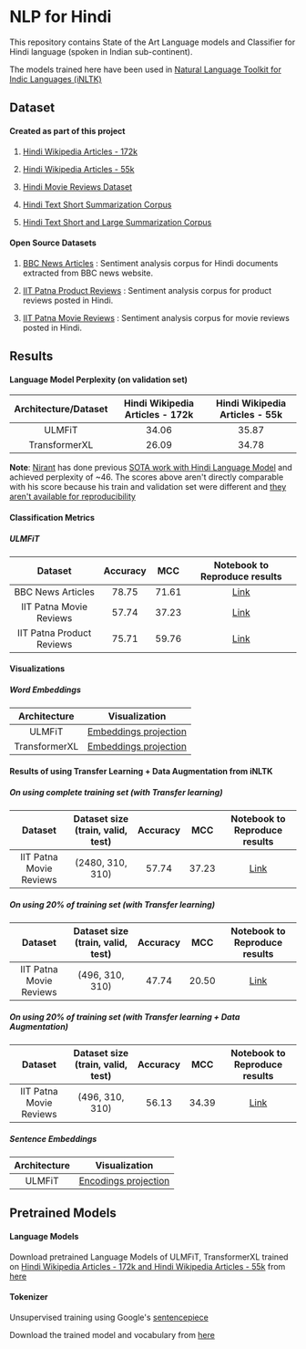 # NLP for Hindi
This repository contains State of the Art Language models and Classifier for Hindi language
 (spoken in Indian sub-continent).
  
The models trained here have been used in [Natural Language Toolkit for Indic Languages
 (iNLTK)](https://github.com/goru001/inltk)


## Dataset

#### Created as part of this project
1. [Hindi Wikipedia Articles - 172k](https://www.kaggle.com/disisbig/hindi-wikipedia-articles-172k)

2. [Hindi Wikipedia Articles - 55k](https://www.kaggle.com/disisbig/hindi-wikipedia-articles-55k)

3. [Hindi Movie Reviews Dataset](https://www.kaggle.com/disisbig/hindi-movie-reviews-dataset)

4. [Hindi Text Short Summarization Corpus](https://www.kaggle.com/disisbig/hindi-text-short-summarization-corpus)

5. [Hindi Text Short and Large Summarization Corpus](https://www.kaggle.com/disisbig/hindi-text-short-and-large-summarization-corpus)


#### Open Source Datasets
1. [BBC News Articles](https://github.com/ai4bharat-indicnlp/indicnlp_corpus#publicly-available-classification-datasets) : Sentiment analysis corpus for Hindi documents extracted from BBC news website.

2. [IIT Patna Product Reviews](https://github.com/ai4bharat-indicnlp/indicnlp_corpus#publicly-available-classification-datasets) : Sentiment analysis corpus for product reviews posted in Hindi.

3. [IIT Patna Movie Reviews](https://github.com/ai4bharat-indicnlp/indicnlp_corpus#publicly-available-classification-datasets) : Sentiment analysis corpus for movie reviews posted in Hindi.

## Results

#### Language Model Perplexity (on validation set)

| Architecture/Dataset | Hindi Wikipedia Articles - 172k | Hindi Wikipedia Articles - 55k |
|:--------:|:----:|:----:|
|   ULMFiT  |  34.06  |  35.87  |
|  TransformerXL |  26.09  |  34.78  |

**Note**: [Nirant](https://github.com/NirantK) has done previous [SOTA work with
 Hindi Language Model](https://github.com/NirantK/hindi2vec) and achieved perplexity of ~46.
  The scores above aren't directly comparable with his score because his train and validation set
   were different and [they aren't available for reproducibility](https://github.com/NirantK/hindi2vec/issues/1)
 

#### Classification Metrics

##### ULMFiT

| Dataset | Accuracy | MCC | Notebook to Reproduce results |
|:--------:|:----:|:----:|:----:|
| BBC News Articles |  78.75  |  71.61  | [Link](https://github.com/goru001/nlp-for-hindi/blob/master/classification-benchmarks/Hindi_Classification_Model_BBC_Articles.ipynb) |
| IIT Patna Movie Reviews | 57.74 | 37.23 | [Link](https://github.com/goru001/nlp-for-hindi/blob/master/classification-benchmarks/Hindi_Classification_Model_IITP%2BMovie.ipynb) |
| IIT Patna Product Reviews |  75.71  |  59.76  | [Link](https://github.com/goru001/nlp-for-hindi/blob/master/classification-benchmarks/Hindi_Classification_Model_IITP_Product.ipynb) |
 
#### Visualizations
 
##### Word Embeddings

| Architecture | Visualization |
|:--------:|:----:|
| ULMFiT | [Embeddings projection](https://projector.tensorflow.org/?config=https://raw.githubusercontent.com/goru001/nlp-for-hindi/master/language-model/embedding_projector_config_30k.json) |
| TransformerXL | [Embeddings projection](https://projector.tensorflow.org/?config=https://raw.githubusercontent.com/goru001/nlp-for-hindi/master/language-model/embedding_projector_config_transformerxl.json)  |


#### Results of using Transfer Learning + Data Augmentation from iNLTK

##### On using complete training set (with Transfer learning)

| Dataset | Dataset size (train, valid, test) | Accuracy | MCC | Notebook to Reproduce results |
|:--------:|:----:|:----:|:----:|:----:|
| IIT Patna Movie Reviews | (2480, 310, 310) | 57.74 | 37.23 | [Link](https://github.com/goru001/nlp-for-hindi/blob/master/classification-benchmarks/Hindi_Classification_Model_IITP%2BMovie.ipynb) |
 

##### On using 20% of training set (with Transfer learning)

| Dataset | Dataset size (train, valid, test) | Accuracy | MCC | Notebook to Reproduce results |
|:--------:|:----:|:----:|:----:|:----:|
| IIT Patna Movie Reviews | (496, 310, 310) | 47.74 | 20.50 | [Link](https://github.com/goru001/nlp-for-hindi/blob/master/classification-benchmarks/Hindi_Classification_Model_IITP%2BMovie_without_Data_Aug.ipynb) |
 
##### On using 20% of training set (with Transfer learning + Data Augmentation)

| Dataset | Dataset size (train, valid, test) | Accuracy | MCC | Notebook to Reproduce results |
|:--------:|:----:|:----:|:----:|:----:|
| IIT Patna Movie Reviews | (496, 310, 310) | 56.13 | 34.39 | [Link](https://github.com/goru001/nlp-for-hindi/blob/master/classification-benchmarks/Hindi_Classification_Model_IITP%2BMovie_with_Data_Aug.ipynb) |


##### Sentence Embeddings

| Architecture | Visualization |
|:--------:|:----:|
| ULMFiT | [Encodings projection](https://projector.tensorflow.org/?config=https://raw.githubusercontent.com/goru001/nlp-for-hindi/master/language-model/sentence_encodings/encoding_projector_config.json) |


## Pretrained Models

#### Language Models 
Download pretrained Language Models of ULMFiT, TransformerXL trained on
 [Hindi Wikipedia Articles - 172k and Hindi Wikipedia Articles - 55k](https://github.com/goru001/nlp-for-hindi#dataset)
  from [here](https://drive.google.com/open?id=1_8l5HFHHm4cboA-tkGbn3i6sfOWLmGyC)

#### Tokenizer

Unsupervised training using Google's [sentencepiece](https://github.com/google/sentencepiece)

Download the trained model and vocabulary from [here](https://drive.google.com/open?id=1TVuqY3Lad_KdY5Aj8ynGYVvoX5qgk2fJ)

